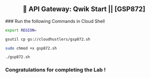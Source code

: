 <div align="center">

## 🚀 API Gateway: Qwik Start || [GSP872]

</div>
### Run the following Commands in Cloud Shell

```bash
export REGION=
```

```bash
gsutil cp gs://cloudhustlers/gsp872.sh

sudo chmod +x gsp872.sh

./gsp872.sh
```

### Congratulations for completing the Lab !
